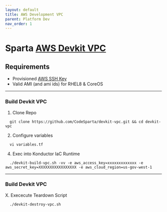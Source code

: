 ```yaml
---
layout: default
title: AWS Development VPC
parent: Platform Dev
nav_order: 1
---
```


# Sparta [AWS Devkit VPC]
## Requirements
  - Provisioned [AWS SSH Key]
  - Valid AMI (and ami ids) for RHEL8 & CoreOS
                                                                             
-----------------------------------------------------------------------------
### Build Devkit VPC
  1. Clone Repo
```
  git clone https://github.com/CodeSparta/devkit-vpc.git && cd devkit-vpc
```
  2. Configure variables
```
  vi variables.tf
```
  4. Exec into Konductor IaC Runtime
```
  ./devkit-build-vpc.sh -vv -e aws_access_key=xxxxxxxxxxxxx -e aws_secret_key=XXXXXXXXXXXXXXXXX -e aws_cloud_region=us-gov-west-1
```
-----------------------------------------------------------------------------

### Build Devkit VPC
  X. Exececute Teardown Script
```
  ./devkit-destroy-vpc.sh
```

[AWS Devkit VPC]:https://github.com/CodeSparta/devkit-vpc
[AWS SSH Key]:https://docs.aws.amazon.com/AWSEC2/latest/UserGuide/ec2-key-pairs.html#how-to-generate-your-own-key-and-import-it-to-aws

